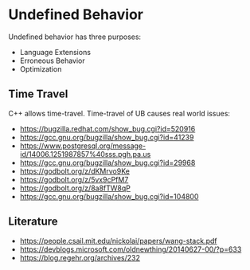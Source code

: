 
# Undefined Behavior #

Undefined behavior has three purposes:

* Language Extensions
* Erroneous Behavior
* Optimization

## Time Travel ##

C++ allows time-travel. Time-travel of UB causes
real world issues:

* https://bugzilla.redhat.com/show_bug.cgi?id=520916
* https://gcc.gnu.org/bugzilla/show_bug.cgi?id=41239
* https://www.postgresql.org/message-id/14006.1251987857%40sss.pgh.pa.us
* https://gcc.gnu.org/bugzilla/show_bug.cgi?id=29968
* https://godbolt.org/z/dKMrvo9Ke
* https://godbolt.org/z/5vx9cPfM7
* https://godbolt.org/z/8a8fTW8qP
* https://gcc.gnu.org/bugzilla/show_bug.cgi?id=104800


## Literature ##

* https://people.csail.mit.edu/nickolai/papers/wang-stack.pdf
* https://devblogs.microsoft.com/oldnewthing/20140627-00/?p=633
* https://blog.regehr.org/archives/232

